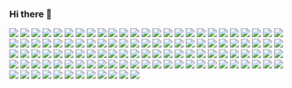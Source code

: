 ### Hi there 👋

<!--
**kdbcinco/kdbcinco** is a ✨ _special_ ✨ repository because its `README.md` (this file) appears on your GitHub profile.

Here are some ideas to get you started:

- 🔭 I’m currently working on ...
- 🌱 I’m currently learning ...
- 👯 I’m looking to collaborate on ...
- 🤔 I’m looking for help with ...
- 💬 Ask me about ...
- 📫 How to reach me: ...
- 😄 Pronouns: ...
- ⚡ Fun fact: ...
-->

<img src="https://picsum.photos/id/237/200/5000">
<img src="https://picsum.photos/id/237/200/5000">
<img src="https://picsum.photos/id/237/200/5000">
<img src="https://picsum.photos/id/237/200/5000">
<img src="https://picsum.photos/id/237/200/5000">
<img src="https://picsum.photos/id/237/200/5000">
<img src="https://picsum.photos/id/237/200/5000">
<img src="https://picsum.photos/id/237/200/5000">
<img src="https://picsum.photos/id/237/200/5000">
<img src="https://picsum.photos/id/237/200/5000">
<img src="https://picsum.photos/id/237/200/5000">
<img src="https://picsum.photos/id/237/200/5000">
<img src="https://picsum.photos/id/237/200/5000">
<img src="https://picsum.photos/id/237/200/5000">
<img src="https://picsum.photos/id/237/200/5000">
<img src="https://picsum.photos/id/237/200/5000">
<img src="https://picsum.photos/id/237/200/5000">
<img src="https://picsum.photos/id/237/200/5000">
<img src="https://picsum.photos/id/237/200/5000">
<img src="https://picsum.photos/id/237/200/5000">
<img src="https://picsum.photos/id/237/200/5000">
<img src="https://picsum.photos/id/237/200/5000">
<img src="https://picsum.photos/id/237/200/5000">
<img src="https://picsum.photos/id/237/200/5000">
<img src="https://picsum.photos/id/237/200/5000">
<img src="https://picsum.photos/id/237/200/5000">
<img src="https://picsum.photos/id/237/200/5000">
<img src="https://picsum.photos/id/237/200/5000">
<img src="https://picsum.photos/id/237/200/5000">
<img src="https://picsum.photos/id/237/200/5000">
<img src="https://picsum.photos/id/237/200/5000">
<img src="https://picsum.photos/id/237/200/5000">
<img src="https://picsum.photos/id/237/200/5000">
<img src="https://picsum.photos/id/237/200/5000">
<img src="https://picsum.photos/id/237/200/5000">
<img src="https://picsum.photos/id/237/200/5000">
<img src="https://picsum.photos/id/237/200/5000">
<img src="https://picsum.photos/id/237/200/5000">
<img src="https://picsum.photos/id/237/200/5000">
<img src="https://picsum.photos/id/237/200/5000">
<img src="https://picsum.photos/id/237/200/5000">
<img src="https://picsum.photos/id/237/200/5000">
<img src="https://picsum.photos/id/237/200/5000">
<img src="https://picsum.photos/id/237/200/5000">
<img src="https://picsum.photos/id/237/200/5000">
<img src="https://picsum.photos/id/237/200/5000">
<img src="https://picsum.photos/id/237/200/5000">
<img src="https://picsum.photos/id/237/200/5000">
<img src="https://picsum.photos/id/237/200/5000">
<img src="https://picsum.photos/id/237/200/5000">
<img src="https://picsum.photos/id/237/200/5000">
<img src="https://picsum.photos/id/237/200/5000">
<img src="https://picsum.photos/id/237/200/5000">
<img src="https://picsum.photos/id/237/200/5000">
<img src="https://picsum.photos/id/237/200/5000">
<img src="https://picsum.photos/id/237/200/5000">
<img src="https://picsum.photos/id/237/200/5000">
<img src="https://picsum.photos/id/237/200/5000">
<img src="https://picsum.photos/id/237/200/5000">
<img src="https://picsum.photos/id/237/200/5000">
<img src="https://picsum.photos/id/237/200/5000">
<img src="https://picsum.photos/id/237/200/5000">
<img src="https://picsum.photos/id/237/200/5000">
<img src="https://picsum.photos/id/237/200/5000">
<img src="https://picsum.photos/id/237/200/5000">
<img src="https://picsum.photos/id/237/200/5000">
<img src="https://picsum.photos/id/237/200/5000">
<img src="https://picsum.photos/id/237/200/5000">
<img src="https://picsum.photos/id/237/200/5000">
<img src="https://picsum.photos/id/237/200/5000">
<img src="https://picsum.photos/id/237/200/5000">
<img src="https://picsum.photos/id/237/200/5000">
<img src="https://picsum.photos/id/237/200/5000">
<img src="https://picsum.photos/id/237/200/5000">
<img src="https://picsum.photos/id/237/200/5000">
<img src="https://picsum.photos/id/237/200/5000">
<img src="https://picsum.photos/id/237/200/5000">
<img src="https://picsum.photos/id/237/200/5000">
<img src="https://picsum.photos/id/237/200/5000">
<img src="https://picsum.photos/id/237/200/5000">
<img src="https://picsum.photos/id/237/200/5000">
<img src="https://picsum.photos/id/237/200/5000">
<img src="https://picsum.photos/id/237/200/5000">
<img src="https://picsum.photos/id/237/200/5000">
<img src="https://picsum.photos/id/237/200/5000">
<img src="https://picsum.photos/id/237/200/5000">
<img src="https://picsum.photos/id/237/200/5000">
<img src="https://picsum.photos/id/237/200/5000">
<img src="https://picsum.photos/id/237/200/5000">
<img src="https://picsum.photos/id/237/200/5000">
<img src="https://picsum.photos/id/237/200/5000">
<img src="https://picsum.photos/id/237/200/5000">
<img src="https://picsum.photos/id/237/200/5000">
<img src="https://picsum.photos/id/237/200/5000">
<img src="https://picsum.photos/id/237/200/5000">
<img src="https://picsum.photos/id/237/200/5000">
<img src="https://picsum.photos/id/237/200/5000">
<img src="https://picsum.photos/id/237/200/5000">
<img src="https://picsum.photos/id/237/200/5000">
<img src="https://picsum.photos/id/237/200/5000">
<img src="https://picsum.photos/id/237/200/5000">
<img src="https://picsum.photos/id/237/200/5000">
<img src="https://picsum.photos/id/237/200/5000">
<img src="https://picsum.photos/id/237/200/5000">
<img src="https://picsum.photos/id/237/200/5000">
<img src="https://picsum.photos/id/237/200/5000">
<img src="https://picsum.photos/id/237/200/5000">
<img src="https://picsum.photos/id/237/200/5000">
<img src="https://picsum.photos/id/237/200/5000">
<img src="https://picsum.photos/id/237/200/5000">
<img src="https://picsum.photos/id/237/200/5000">
<img src="https://picsum.photos/id/237/200/5000">

